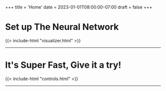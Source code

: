 +++
title = 'Home'
date = 2023-01-01T08:00:00-07:00
draft = false
+++

# Set up The Neural Network

{{< include-html "visualizer.html" >}}

---

# It's Super Fast, Give it a try!

{{< include-html "controls.html" >}}

---